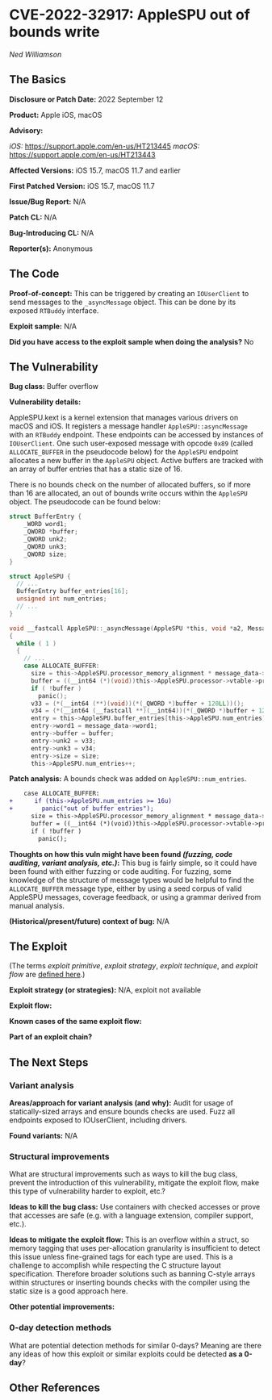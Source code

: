 # CVE-2022-32917: AppleSPU out of bounds write
*Ned Williamson*

## The Basics

**Disclosure or Patch Date:** 2022 September 12

**Product:** Apple iOS, macOS

**Advisory:**

*iOS:* https://support.apple.com/en-us/HT213445
*macOS:* https://support.apple.com/en-us/HT213443

**Affected Versions:** iOS 15.7, macOS 11.7 and earlier

**First Patched Version:** iOS 15.7, macOS 11.7

**Issue/Bug Report:** N/A

**Patch CL:** N/A

**Bug-Introducing CL:** N/A

**Reporter(s):** Anonymous

## The Code

**Proof-of-concept:** This can be triggered by creating an `IOUserClient` to send messages to the `_asyncMessage` object. This can be done by its exposed `RTBuddy` interface.

**Exploit sample:** N/A

**Did you have access to the exploit sample when doing the analysis?** No

## The Vulnerability

**Bug class:** Buffer overflow

**Vulnerability details:**

AppleSPU.kext is a kernel extension that manages various drivers on macOS and iOS. It registers a message handler `AppleSPU::asyncMessage` with an `RTBuddy` endpoint. These endpoints can be accessed by instances of `IOUserClient`. One such user-exposed message with opcode `0x89` (called `ALLOCATE_BUFFER` in the pseudocode below) for the `AppleSPU` endpoint allocates a new buffer in the `AppleSPU` object. Active buffers are tracked with an array of buffer entries that has a static size of 16.

There is no bounds check on the number of allocated buffers, so if more than 16 are allocated, an out of bounds write occurs within the `AppleSPU` object. The pseudocode can be found below:

```c
struct BufferEntry {
    _WORD word1;
    _QWORD *buffer;
    _QWORD unk2;
    _QWORD unk3;
    _QWORD size;
}

struct AppleSPU {
  // ...
  BufferEntry buffer_entries[16];
  unsigned int num_entries;
  // ...
}

void __fastcall AppleSPU::_asyncMessage(AppleSPU *this, void *a2, MessageDataType *message_data)
{
  while ( 1 )
  {
    // ...
    case ALLOCATE_BUFFER:
      size = this->AppleSPU.processor_memory_alignment * message_data->num_elements;
      buffer = ((__int64 (*)(void))this->AppleSPU.processor->vtable->procesor.allocate_buffer)(size);
      if ( !buffer )
        panic();
      v33 = (*(__int64 (**)(void))(*(_QWORD *)buffer + 120LL))();
      v34 = (*(__int64 (__fastcall **)(__int64))(*(_QWORD *)buffer + 128LL))(v32);
      entry = this->AppleSPU.buffer_entries[this->AppleSPU.num_entries];
      entry->word1 = message_data->word1;
      entry->buffer = buffer;
      entry->unk2 = v33;
      entry->unk3 = v34;
      entry->size = size;
      this->AppleSPU.num_entries++;
```

**Patch analysis:** A bounds check was added on `AppleSPU::num_entries`.

```diff
    case ALLOCATE_BUFFER:
+      if (this->AppleSPU.num_entries >= 16u)
+        panic("out of buffer entries");
      size = this->AppleSPU.processor_memory_alignment * message_data->num_elements;
      buffer = ((__int64 (*)(void))this->AppleSPU.processor->vtable->procesor.allocate_buffer)(size);
      if ( !buffer )
        panic();
```

**Thoughts on how this vuln might have been found _(fuzzing, code auditing, variant analysis, etc.)_:** This bug is fairly simple, so it could have been found with either fuzzing or code auditing. For fuzzing, some knowledge of the structure of message types would be helpful to find the `ALLOCATE_BUFFER` message type, either by using a seed corpus of valid AppleSPU messages, coverage feedback, or using a grammar derived from manual analysis.

**(Historical/present/future) context of bug:** N/A

## The Exploit

(The terms *exploit primitive*, *exploit strategy*, *exploit technique*, and *exploit flow* are [defined here](https://googleprojectzero.blogspot.com/2020/06/a-survey-of-recent-ios-kernel-exploits.html).)

**Exploit strategy (or strategies):**  N/A, exploit not available

**Exploit flow:**

**Known cases of the same exploit flow:**

**Part of an exploit chain?**

## The Next Steps

### Variant analysis

**Areas/approach for variant analysis (and why):**
Audit for usage of statically-sized arrays and ensure bounds checks are used. Fuzz all endpoints exposed to IOUserClient, including drivers.

**Found variants:** N/A

### Structural improvements

What are structural improvements such as ways to kill the bug class, prevent the introduction of this vulnerability, mitigate the exploit flow, make this type of vulnerability harder to exploit, etc.?

**Ideas to kill the bug class:** Use containers with checked accesses or prove that accesses are safe (e.g. with a language extension, compiler support, etc.).

**Ideas to mitigate the exploit flow:** This is an overflow within a struct, so memory tagging that uses per-allocation granularity is insufficient to detect this issue unless fine-grained tags for each type are used. This is a challenge to accomplish while respecting the C structure layout specification. Therefore broader solutions such as banning C-style arrays within structures or inserting bounds checks with the compiler using the static size is a good approach here.

**Other potential improvements:**

### 0-day detection methods

What are potential detection methods for similar 0-days? Meaning are there any ideas of how this exploit or similar exploits could be detected **as a 0-day**?

## Other References
